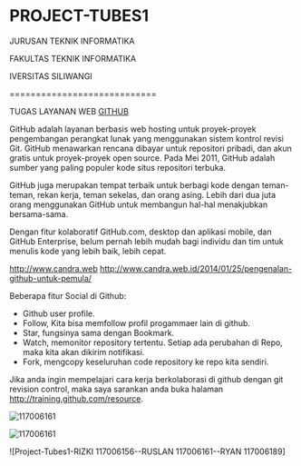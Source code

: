 PROJECT-TUBES1
==============

JURUSAN TEKNIK INFORMATIKA 


FAKULTAS TEKNIK INFORMATIKA


IVERSITAS SILIWANGI

============================


TUGAS LAYANAN WEB [GITHUB](https://github.com)


GitHub adalah layanan berbasis web hosting untuk proyek-proyek pengembangan perangkat lunak yang menggunakan sistem kontrol revisi Git. GitHub menawarkan rencana dibayar untuk repositori pribadi, dan akun gratis untuk proyek-proyek open source. Pada Mei 2011, GitHub adalah sumber yang paling populer kode situs repositori terbuka.

GitHub juga merupakan tempat terbaik untuk berbagi kode dengan teman-teman, rekan kerja, teman sekelas, dan orang asing. Lebih dari dua juta orang menggunakan GitHub untuk membangun hal-hal menakjubkan bersama-sama.

Dengan fitur kolaboratif GitHub.com, desktop dan aplikasi mobile, dan GitHub Enterprise, belum pernah lebih mudah bagi individu dan tim untuk menulis kode yang lebih baik, lebih cepat.


http://www.candra.web 
http://www.candra.web.id/2014/01/25/pengenalan-github-untuk-pemula/


Beberapa fitur Social di Github:
+    Github user profile.
+    Follow, Kita bisa memfollow profil progammaer lain di github.
+    Star, fungsinya sama dengan Bookmark.
+    Watch, memonitor repository tertentu. Setiap ada perubahan di Repo, maka kita akan dikirim notifikasi.
+    Fork, mengcopy keseluruhan code repository ke repo kita sendiri.

Jika anda ingin mempelajari cara kerja berkolaborasi di github dengan git revision control, maka saya sarankan anda buka halaman http://training.github.com/resource.

![117006161](https://github.com/RuslanDoel) 


![117006161](https://github.com/rizkiabdillahrusyawan)


![Project-Tubes1-RIZKI 117006156--RUSLAN 117006161--RYAN 117006189]

